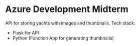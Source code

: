 # Azure Development Midterm
API for storing yachts with images and thumbnails.
Tech stack:
* Flask for API
* Python (Function App for generating thumbnails)

